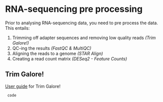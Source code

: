 <h1> RNA-sequencing pre processing </h1>

Prior to analysing RNA-sequencing data, you need to pre process the data. This entails:

<ol>
  <li>Trimming off adapter sequences and removing low quality reads <i>(Trim Galore!)</i></li>
  <li>QC-ing the results <i>(FastQC & MultiQC)</i></li>
  <li>Aligning the reads to a genome <i>(STAR Align)</i></li>
  <li> Creating a read count matrix <i>(DESeq2 - Feature Counts)</i></li>
</ol>

<h2> Trim Galore! </h2>

<a href="https://github.com/FelixKrueger/TrimGalore/blob/master/Docs/Trim_Galore_User_Guide.md">User guide</a> for Trim Galore!

<code> code </code>
